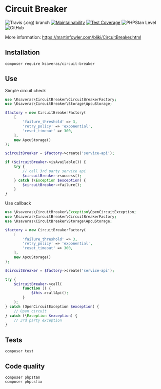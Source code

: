 # Circuit Breaker
![Travis (.org) branch](https://img.shields.io/travis/ksaveras/circuit-breaker/master)
[![Maintainability](https://api.codeclimate.com/v1/badges/ff7c6a6aafed0d8e49f1/maintainability)](https://codeclimate.com/github/ksaveras/circuit-breaker/maintainability)
[![Test Coverage](https://api.codeclimate.com/v1/badges/ff7c6a6aafed0d8e49f1/test_coverage)](https://codeclimate.com/github/ksaveras/circuit-breaker/test_coverage)
![PHPStan Level](https://img.shields.io/badge/PHPStan%20Level-7-brightgreen)
![GitHub](https://img.shields.io/github/license/ksaveras/circuit-breaker)

More information: https://martinfowler.com/bliki/CircuitBreaker.html

## Installation
```
composer require ksaveras/circuit-breaker
```

## Use

Simple circuit check

```php
use \Ksaveras\CircuitBreaker\CircuitBreakerFactory;
use \Ksaveras\CircuitBreaker\Storage\ApcuStorage;

$factory = new CircuitBreakerFactory(
    [
        'failure_threshold' => 3,
        'retry_policy' => 'exponential',
        'reset_timeout' => 300,
    ],
    new ApcuStorage()
);

$circuitBreaker = $factory->create('service-api');

if ($circuitBreaker->isAvailable()) {
    try {
        // call 3rd party service api
        $circuitBreaker->success();
    } catch (\Exception $exception) {
        $circuitBreaker->failure();
    }   
}
```

Use callback

```php
use \Ksaveras\CircuitBreaker\Exception\OpenCircuitException;
use \Ksaveras\CircuitBreaker\CircuitBreakerFactory;
use \Ksaveras\CircuitBreaker\Storage\ApcuStorage;

$factory = new CircuitBreakerFactory(
    [
        'failure_threshold' => 3,
        'retry_policy' => 'exponential',
        'reset_timeout' => 300,
    ],
    new ApcuStorage()
);

$circuitBreaker = $factory->create('service-api');

try {
    $circuitBreaker->call(
        function () {
            $this->callApi();
        }
    );
} catch (OpenCircuitException $exception) {
    // Open circuit
} catch (\Exception $exception) {
    // 3rd party exception
}
```

## Tests
```
composer test
```

## Code quality
```
composer phpstan
composer phpcsfix
```
